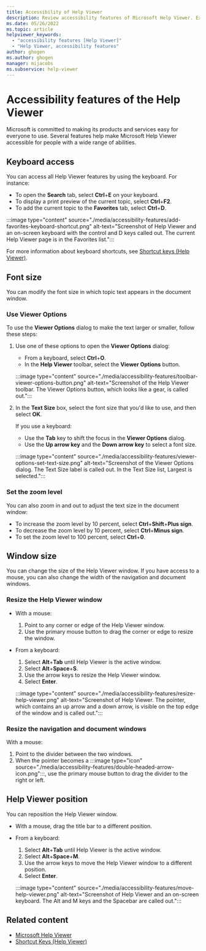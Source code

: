 ```yaml
---
title: Accessibility of Help Viewer
description: Review accessibility features of Microsoft Help Viewer. Examples include keyboard access, font size, window size, and Help Viewer position.
ms.date: 05/26/2022
ms.topic: article
helpviewer_keywords:
  - "accessibility features [Help Viewer]"
  - "Help Viewer, accessibility features"
author: ghogen
ms.author: ghogen
manager: mijacobs
ms.subservice: help-viewer
---
```

# Accessibility features of the Help Viewer

Microsoft is committed to making its products and services easy for everyone to use. Several features help make Microsoft Help Viewer accessible for people with a wide range of abilities.

## Keyboard access

You can access all Help Viewer features by using the keyboard. For instance:

- To open the **Search** tab, select **Ctrl**+**E** on your keyboard.
- To display a print preview of the current topic, select **Ctrl**+**F2**.
- To add the current topic to the **Favorites** tab, select **Ctrl**+**D**.

:::image type="content" source="./media/accessibility-features/add-favorites-keyboard-shortcut.png" alt-text="Screenshot of Help Viewer and an on-screen keyboard with the control and D keys called out. The current Help Viewer page is in the Favorites list.":::

For more information about keyboard shortcuts, see [Shortcut keys (Help Viewer)](../help-viewer/shortcut-keys.md).

## Font size

You can modify the font size in which topic text appears in the document window.

### Use Viewer Options

To use the **Viewer Options** dialog to make the text larger or smaller, follow these steps:

1. Use one of these options to open the **Viewer Options** dialog:

   - From a keyboard, select **Ctrl**+**O**.
   - In the **Help Viewer** toolbar, select the **Viewer Options** button.

   :::image type="content" source="./media/accessibility-features/toolbar-viewer-options-button.png" alt-text="Screenshot of the Help Viewer toolbar. The Viewer Options button, which looks like a gear, is called out.":::

1. In the **Text Size** box, select the font size that you'd like to use, and then select **OK**.

   If you use a keyboard:

   - Use the **Tab** key to shift the focus in the **Viewer Options** dialog.
   - Use the **Up arrow key** and the **Down arrow key** to select a font size.

   :::image type="content" source="./media/accessibility-features/viewer-options-set-text-size.png" alt-text="Screenshot of the Viewer Options dialog. The Text Size label is called out. In the Text Size list, Largest is selected.":::

### Set the zoom level

You can also zoom in and out to adjust the text size in the document window:

- To increase the zoom level by 10 percent, select **Ctrl**+**Shift**+**Plus sign**.
- To decrease the zoom level by 10 percent, select **Ctrl**+**Minus sign**.
- To set the zoom level to 100 percent, select **Ctrl**+**0**.

## Window size

You can change the size of the Help Viewer window. If you have access to a mouse, you can also change the width of the navigation and document windows.

### Resize the Help Viewer window

- With a mouse:

  1. Point to any corner or edge of the Help Viewer window.
  1. Use the primary mouse button to drag the corner or edge to resize the window.

- From a keyboard:

  1. Select **Alt**+**Tab** until Help Viewer is the active window.
  1. Select **Alt**+**Space**+**S**.
  1. Use the arrow keys to resize the Help Viewer window.
  1. Select **Enter**.

  :::image type="content" source="./media/accessibility-features/resize-help-viewer.png" alt-text="Screenshot of Help Viewer. The pointer, which contains an up arrow and a down arrow, is visible on the top edge of the window and is called out.":::

### Resize the navigation and document windows

With a mouse:

1. Point to the divider between the two windows.
1. When the pointer becomes a :::image type="icon" source="./media/accessibility-features/double-headed-arrow-icon.png":::, use the primary mouse button to drag the divider to the right or left.

## Help Viewer position

You can reposition the Help Viewer window.

- With a mouse, drag the title bar to a different position.
- From a keyboard:

  1. Select **Alt**+**Tab** until Help Viewer is the active window.
  1. Select **Alt**+**Space**+**M**.
  1. Use the arrow keys to move the Help Viewer window to a different position.
  1. Select **Enter**.

  :::image type="content" source="./media/accessibility-features/move-help-viewer.png" alt-text="Screenshot of Help Viewer and an on-screen keyboard. The Alt and M keys and the Spacebar are called out.":::

## Related content

- [Microsoft Help Viewer](../help-viewer/overview.md)
- [Shortcut Keys (Help Viewer)](../help-viewer/shortcut-keys.md)

